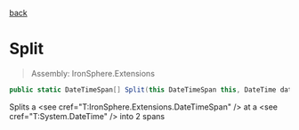 ﻿

[back](/IronSphere.Extensions/DateTimeSpanExtension)

# Split

> Assembly: IronSphere.Extensions

```csharp
public static DateTimeSpan[] Split(this DateTimeSpan this, DateTime date)
```

Splits a &lt;see cref=&quot;T:IronSphere.Extensions.DateTimeSpan&quot; /&gt; at a &lt;see cref=&quot;T:System.DateTime&quot; /&gt; into 2 spans

 